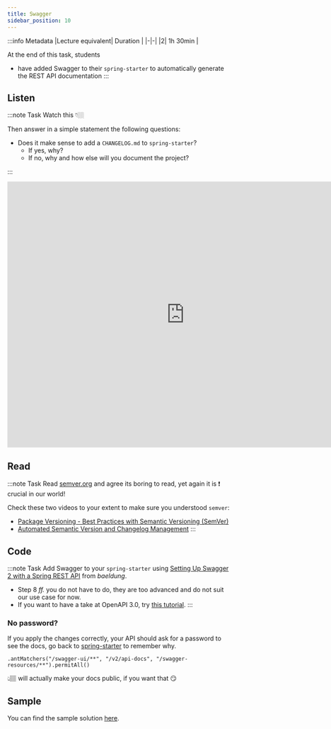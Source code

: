 ```yaml
---
title: Swagger
sidebar_position: 10
---
```


:::info Metadata
|Lecture equivalent| Duration |
|-|-|
|2| 1h 30min |

At the end of this task, students

* have added Swagger to their `spring-starter` to automatically generate the REST API documentation
:::

## Listen
:::note Task
Watch this 👇🏼

Then answer in a simple statement the following questions:

- Does it make sense to add a `CHANGELOG.md` to `spring-starter`?
  + If yes, why?
  + If no, why and how else will you document the project?

:::
<iframe width="800" height="600" src="https://www.youtube.com/embed/Pi8akLplC9M" title="YouTube video player" frameborder="0" allow="accelerometer; autoplay; clipboard-write; encrypted-media; gyroscope; picture-in-picture" allowfullscreen></iframe>

## Read
:::note Task
Read [semver.org](https://semver.org/) and agree its boring to read, yet again it is ❗️ crucial in our world!

Check these two videos to your extent to make sure you understood `semver`:

- [Package Versioning - Best Practices with Semantic Versioning (SemVer)](https://www.youtube.com/watch?v=Si3eWq1yHXs)
- [Automated Semantic Version and Changelog Management](https://www.youtube.com/watch?v=0M8tBWt8X5o)
:::

## Code
:::note Task
Add Swagger to your `spring-starter` using [Setting Up Swagger 2 with a Spring REST API](https://www.baeldung.com/swagger-2-documentation-for-spring-rest-api) from _baeldung_.

- Step 8 _ff._ you do not have to do, they are too advanced and do not suit our use case for now.
- If you want to have a take at OpenAPI 3.0, try [this tutorial](https://medium.com/@hala3k/setting-up-swagger-3-with-spring-boot-2-a7c1c3151545).
:::

### No password?

If you apply the changes correctly, your API should ask for a password to see the docs, go back to [spring-starter](spring-starter#securing-an-endpoint) to remember why.

```
.antMatchers("/swagger-ui/**", "/v2/api-docs", "/swagger-resources/**").permitAll()
```

👆🏽 will actually make your docs public, if you want that 😏

## Sample
You can find the sample solution [here](https://github.com/nds-swe/spring-starter/commit/9efd524e8cd9473635e9d78b6c0db315905d3306).